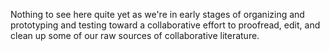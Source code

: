 Nothing to see here quite yet as we're in early stages of organizing and prototyping and testing toward a collaborative effort to proofread, edit, and clean up some of our raw sources of collaborative literature.
